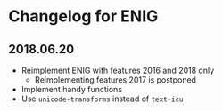 # Changelog for ENIG

## 2018.06.20

* Reimplement ENIG with features 2016 and 2018 only
  * Reimplementing features 2017 is postponed
* Implement handy functions
* Use `unicode-transforms` instead of `text-icu`
